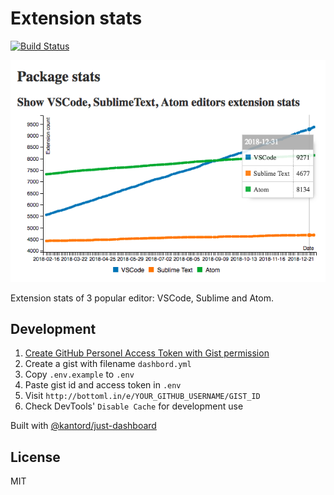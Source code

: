 # Extension stats

[![Build Status](https://travis-ci.org/Yukaii/package-stats.svg?branch=master)](https://travis-ci.org/Yukaii/package-stats)

![stats](./docs/images/package-stats-history.png)

Extension stats of 3 popular editor: VSCode, Sublime and Atom.

## Development

1. [Create GitHub Personel Access Token with Gist permission](https://github.com/settings/tokens/new)
2. Create a gist with filename `dashbord.yml`
3. Copy `.env.example` to `.env`
4. Paste gist id and access token in `.env`
5. Visit `http://bottoml.in/e/YOUR_GITHUB_USERNAME/GIST_ID`
6. Check DevTools' `Disable Cache` for development use

Built with [@kantord/just-dashboard](https://github.com/kantord/just-dashboard)

## License

MIT

